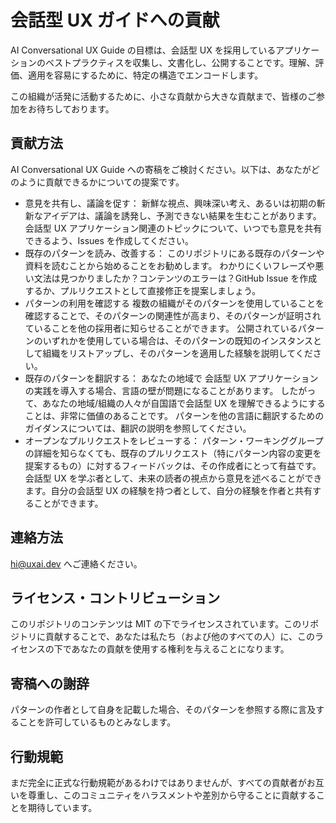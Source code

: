 # 会話型 UX ガイドへの貢献

AI Conversational UX Guide の目標は、会話型 UX を採用しているアプリケーションのベストプラクティスを収集し、文書化し、公開することです。理解、評価、適用を容易にするために、特定の構造でエンコードします。

この組織が活発に活動するために、小さな貢献から大きな貢献まで、皆様のご参加をお待ちしております。

## 貢献方法

AI Conversational UX Guide への寄稿をご検討ください。以下は、あなたがどのように貢献できるかについての提案です。

- 意見を共有し、議論を促す：
  新鮮な視点、興味深い考え、あるいは初期の斬新なアイデアは、議論を誘発し、予測できない結果を生むことがあります。会話型 UX アプリケーション関連のトピックについて、いつでも意見を共有できるよう、Issues を作成してください。
- 既存のパターンを読み、改善する：
  このリポジトリにある既存のパターンや資料を読むことから始めることをお勧めします。
  わかりにくいフレーズや悪い文法は見つかりましたか？コンテンツのエラーは？GitHub Issue を作成するか、プルリクエストとして直接修正を提案しましょう。
- パターンの利用を確認する
  複数の組織がそのパターンを使用していることを確認することで、そのパターンの関連性が高まり、そのパターンが証明されていることを他の採用者に知らせることができます。
  公開されているパターンのいずれかを使用している場合は、そのパターンの既知のインスタンスとして組織をリストアップし、そのパターンを適用した経験を説明してください。
- 既存のパターンを翻訳する：
  あなたの地域で 会話型 UX アプリケーションの実践を導入する場合、言語の壁が問題になることがあります。
  したがって、あなたの地域/組織の人々が自国語で会話型 UX を理解できるようにすることは、非常に価値のあることです。
  パターンを他の言語に翻訳するためのガイダンスについては、翻訳の説明を参照してください。
- オープンなプルリクエストをレビューする：
  パターン・ワーキンググループの詳細を知らなくても、既存のプルリクエスト（特にパターン内容の変更を提案するもの）に対するフィードバックは、その作成者にとって有益です。
  会話型 UX を学ぶ者として、未来の読者の視点から意見を述べることができます。自分の会話型 UX の経験を持つ者として、自分の経験を作者と共有することができます。

## 連絡方法

[hi@uxai.dev](mailto:hi@uxai.dev) へご連絡ください。

## ライセンス・コントリビューション

このリポジトリのコンテンツは MIT の下でライセンスされています。このリポジトリに貢献することで、あなたは私たち（および他のすべての人）に、このライセンスの下であなたの貢献を使用する権利を与えることになります。

## 寄稿への謝辞

パターンの作者として自身を記載した場合、そのパターンを参照する際に言及することを許可しているものとみなします。

## 行動規範

まだ完全に正式な行動規範があるわけではありませんが、すべての貢献者がお互いを尊重し、このコミュニティをハラスメントや差別から守ることに貢献することを期待しています。
